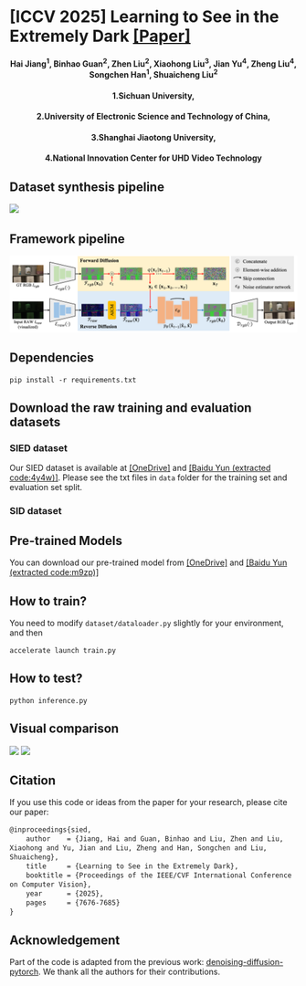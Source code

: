 # [ICCV 2025] Learning to See in the Extremely Dark [[Paper]](https://arxiv.org/pdf/2506.21132)
<h4 align="center">Hai Jiang<sup>1</sup>, Binhao Guan<sup>2</sup>, Zhen Liu<sup>2</sup>, Xiaohong Liu<sup>3</sup>, Jian Yu<sup>4</sup>, Zheng Liu<sup>4</sup>, Songchen Han<sup>1</sup>, Shuaicheng Liu<sup>2</sup></center>
<h4 align="center">1.Sichuan University,</center></center>
<h4 align="center">2.University of Electronic Science and Technology of China,</center></center>
<h4 align="center">3.Shanghai Jiaotong University,</center></center>
<h4 align="center">4.National Innovation Center for UHD Video Technology</center></center>

## Dataset synthesis pipeline
![](./Figure/syn_pipe.png)

## Framework pipeline
![](./Figure/framework.png)

## Dependencies
```
pip install -r requirements.txt
````

## Download the raw training and evaluation datasets
### SIED dataset
Our SIED dataset is available at [[OneDrive]](https://1drv.ms/f/c/e379fe7c770e3033/Ejd2sO7WNMlGiAVSqFtu1KkBF8UL_RU9unCds1Mu8z8IPw?e=gyBKoy) and [[Baidu Yun (extracted code:4y4w)]](https://pan.baidu.com/s/13DpBAePEHpV0k4Mj96fgrw). Please see the txt files in ```data``` folder for the training set and evaluation set split. 

### SID dataset

## Pre-trained Models 
You can download our pre-trained model from [[OneDrive]](https://1drv.ms/f/c/e379fe7c770e3033/Ekg7dQ-J7PxCuJ3_-FQ_uNsB0ZWvwL2HUK3dSFcogki0jA?e=XWToVn) and [[Baidu Yun (extracted code:m9zp)]](https://pan.baidu.com/s/1m3pP50qopY8TRoGwt6wrjA)

## How to train?
You need to modify ```dataset/dataloader.py``` slightly for your environment, and then
```
accelerate launch train.py  
```

## How to test?
```
python inference.py
```

## Visual comparison
![](./Figure/visual_canon.png)
![](./Figure/visual_sony.png)
## Citation
If you use this code or ideas from the paper for your research, please cite our paper:
```
@inproceedings{sied,
    author    = {Jiang, Hai and Guan, Binhao and Liu, Zhen and Liu, Xiaohong and Yu, Jian and Liu, Zheng and Han, Songchen and Liu, Shuaicheng},
    title     = {Learning to See in the Extremely Dark},
    booktitle = {Proceedings of the IEEE/CVF International Conference on Computer Vision},
    year      = {2025},
    pages     = {7676-7685}
}
```

## Acknowledgement
Part of the code is adapted from the previous work: [denoising-diffusion-pytorch](https://github.com/lucidrains/denoising-diffusion-pytorch). We thank all the authors for their contributions.

